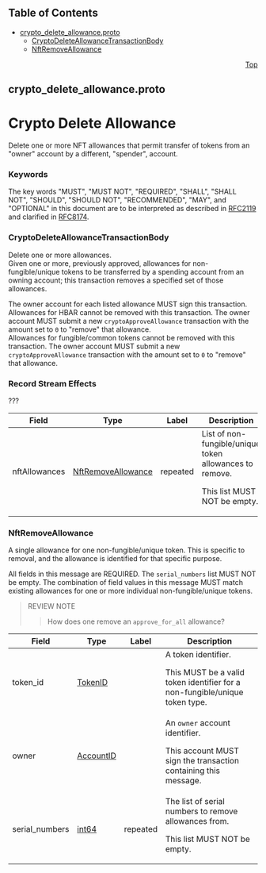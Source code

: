 ## Table of Contents

- [crypto_delete_allowance.proto](#crypto_delete_allowance-proto)
    - [CryptoDeleteAllowanceTransactionBody](#proto-CryptoDeleteAllowanceTransactionBody)
    - [NftRemoveAllowance](#proto-NftRemoveAllowance)
  



<a name="crypto_delete_allowance-proto"></a>
<p align="right"><a href="#top">Top</a></p>

## crypto_delete_allowance.proto
# Crypto Delete Allowance
Delete one or more NFT allowances that permit transfer of tokens from
an "owner" account by a different, "spender", account.

### Keywords
The key words "MUST", "MUST NOT", "REQUIRED", "SHALL", "SHALL NOT",
"SHOULD", "SHOULD NOT", "RECOMMENDED", "MAY", and "OPTIONAL" in this
document are to be interpreted as described in
[RFC2119](https://www.ietf.org/rfc/rfc2119) and clarified in
[RFC8174](https://www.ietf.org/rfc/rfc8174).


<a name="proto-CryptoDeleteAllowanceTransactionBody"></a>

### CryptoDeleteAllowanceTransactionBody
Delete one or more allowances.<br/>
Given one or more, previously approved, allowances for non-fungible/unique
tokens to be transferred by a spending account from an owning account;
this transaction removes a specified set of those allowances.

The owner account for each listed allowance MUST sign this transaction.<br/>
Allowances for HBAR cannot be removed with this transaction. The owner
account MUST submit a new `cryptoApproveAllowance` transaction with the
amount set to `0` to "remove" that allowance.<br/>
Allowances for fungible/common tokens cannot be removed with this
transaction. The owner account MUST submit a new `cryptoApproveAllowance`
transaction with the amount set to `0` to "remove" that allowance.<br/>

### Record Stream Effects
???


| Field | Type | Label | Description |
| ----- | ---- | ----- | ----------- |
| nftAllowances | [NftRemoveAllowance](#proto-NftRemoveAllowance) | repeated | List of non-fungible/unique token allowances to remove. <p> This list MUST NOT be empty. |






<a name="proto-NftRemoveAllowance"></a>

### NftRemoveAllowance
A single allowance for one non-fungible/unique token.
This is specific to removal, and the allowance is identified for that
specific purpose.

All fields in this message are REQUIRED.
The `serial_numbers` list MUST NOT be empty.
The combination of field values in this message MUST match existing
allowances for one or more individual non-fungible/unique tokens.

> REVIEW NOTE
>> How does one remove an `approve_for_all` allowance?


| Field | Type | Label | Description |
| ----- | ---- | ----- | ----------- |
| token_id | [TokenID](#proto-TokenID) |  | A token identifier. <p> This MUST be a valid token identifier for a non-fungible/unique token type. |
| owner | [AccountID](#proto-AccountID) |  | An `owner` account identifier. <p> This account MUST sign the transaction containing this message. |
| serial_numbers | [int64](#int64) | repeated | The list of serial numbers to remove allowances from. <p> This list MUST NOT be empty. |





 <!-- end messages -->

 <!-- end enums -->

 <!-- end HasExtensions -->

 <!-- end services -->


